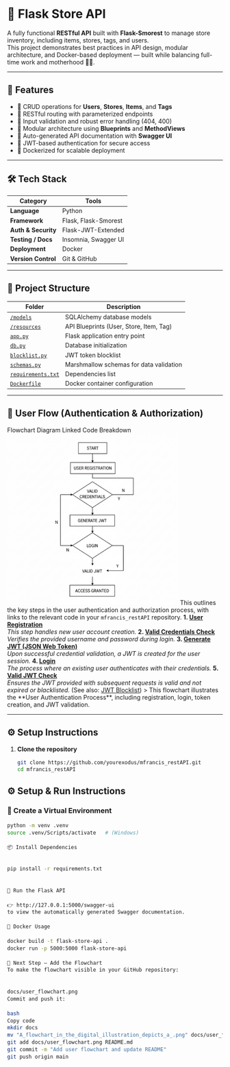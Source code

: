 # 🏪 Flask Store API

A fully functional **RESTful API** built with **Flask-Smorest** to manage store inventory, including items, stores, tags, and users.  
This project demonstrates best practices in API design, modular architecture, and Docker-based deployment — built while balancing full-time work and motherhood 💪🏽.

---

## 🚀 Features

- 🔹 CRUD operations for **Users**, **Stores**, **Items**, and **Tags**  
- 🔹 RESTful routing with parameterized endpoints  
- 🔹 Input validation and robust error handling (404, 400)  
- 🔹 Modular architecture using **Blueprints** and **MethodViews**  
- 🔹 Auto-generated API documentation with **Swagger UI**  
- 🔹 JWT-based authentication for secure access  
- 🔹 Dockerized for scalable deployment  

---

## 🛠️ Tech Stack

| Category | Tools |
|-----------|--------|
| **Language** | Python |
| **Framework** | Flask, Flask-Smorest |
| **Auth & Security** | Flask-JWT-Extended |
| **Testing / Docs** | Insomnia, Swagger UI |
| **Deployment** | Docker |
| **Version Control** | Git & GitHub |

---

## 🧩 Project Structure

| Folder | Description |
|---------|-------------|
| [`/models`](https://github.com/yourexodus/mfrancis_restAPI/tree/main/models) | SQLAlchemy database models |
| [`/resources`](https://github.com/yourexodus/mfrancis_restAPI/tree/main/resources) | API Blueprints (User, Store, Item, Tag) |
| [`app.py`](https://github.com/yourexodus/mfrancis_restAPI/blob/main/app.py) | Flask application entry point |
| [`db.py`](https://github.com/yourexodus/mfrancis_restAPI/blob/main/db.py) | Database initialization |
| [`blocklist.py`](https://github.com/yourexodus/mfrancis_restAPI/blob/main/blocklist.py) | JWT token blocklist |
| [`schemas.py`](https://github.com/yourexodus/mfrancis_restAPI/blob/main/schemas.py) | Marshmallow schemas for data validation |
| [`requirements.txt`](https://github.com/yourexodus/mfrancis_restAPI/blob/main/requirements.txt) | Dependencies list |
| [`Dockerfile`](https://github.com/yourexodus/mfrancis_restAPI/blob/main/Dockerfile) | Docker container configuration |

---

## 🧠 User Flow (Authentication & Authorization)

<th>Flowchart Diagram</th>
<th>Linked Code Breakdown</th>
</tr>
</thead>
<tbody>
<tr>
<td rowspan="7">
<img src="https://github.com/yourexodus/MarlainnaTheAnalyst/blob/main/RestApi/images/UserFlowchart.png" alt="User Authentication Flowchart" width="400"/>
</td>
<td>
This outlines the key steps in the user authentication and authorization process, with links to the relevant code in your <code>mfrancis_restAPI</code> repository.
</td>
</tr>
<tr>
<td>
<strong>1. <a href="https://github.com/yourexodus/mfrancis_restAPI/blob/main/resources/user.py">User Registration</a></strong><br>
<em>This step handles new user account creation.</em>
</td>
</tr>
<tr>
<td>
<strong>2. <a href="https://github.com/yourexodus/mfrancis_restAPI/blob/main/resources/user.py#L36">Valid Credentials Check</a></strong><br>
<em>Verifies the provided username and password during login.</em>
</td>
</tr>
<tr>
<td>
<strong>3. <a href="https://github.com/yourexodus/mfrancis_restAPI/blob/main/resources/user.py#L42">Generate JWT (JSON Web Token)</a></strong><br>
<em>Upon successful credential validation, a JWT is created for the user session.</em>
</td>
</tr>
<tr>
<td>
<strong>4. <a href="https://github.com/yourexodus/mfrancis_restAPI/blob/main/resources/user.py#L35">Login</a></strong><br>
<em>The process where an existing user authenticates with their credentials.</em>
</td>
</tr>
<tr>
<td>
<strong>5. <a href="https://github.com/yourexodus/mfrancis_restAPI/blob/main/app.py#L41">Valid JWT Check</a></strong><br>
<em>Ensures the JWT provided with subsequent requests is valid and not expired or blacklisted.</em>
</td>
</tr>
<tr>
<td>
(See also: <a href="https://github.com/yourexodus/mfrancis_restAPI/blob/main/blocklist.py">JWT Blocklist</a>)
</td>
</tr>
</tbody>
</table>
> This flowchart illustrates the **User Authentication Process**, including registration, login, token creation, and JWT validation.

---

## ⚙️ Setup Instructions

1. **Clone the repository**
   ```bash
   git clone https://github.com/yourexodus/mfrancis_restAPI.git
   cd mfrancis_restAPI

   
## ⚙️ Setup & Run Instructions

### 🧩 Create a Virtual Environment

```bash
python -m venv .venv
source .venv/Scripts/activate   # (Windows)
 
📦 Install Dependencies
 
 
pip install -r requirements.txt


🚀 Run the Flask API
 
👉 http://127.0.0.1:5000/swagger-ui
to view the automatically generated Swagger documentation.

🧱 Docker Usage
 
docker build -t flask-store-api .
docker run -p 5000:5000 flask-store-api
  
📌 Next Step — Add the Flowchart
To make the flowchart visible in your GitHub repository:

 
docs/user_flowchart.png
Commit and push it:

bash
Copy code
mkdir docs
mv "A_flowchart_in_the_digital_illustration_depicts_a_.png" docs/user_flowchart.png
git add docs/user_flowchart.png README.md
git commit -m "Add user flowchart and update README"
git push origin main



